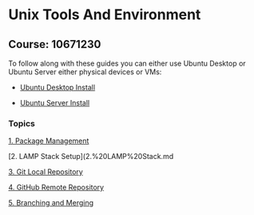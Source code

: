 # Unix Tools And Environment
## Course: 10671230

To follow along with these guides you can either use Ubuntu Desktop or Ubuntu Server either physical devices or VMs:

   * [Ubuntu Desktop Install](https://www.freecodecamp.org/news/how-to-install-ubuntu-with-oracle-virtualbox/)

   * [Ubuntu Server Install](https://www.linuxtechi.com/how-to-install-ubuntu-server/)

### Topics
[1. Package Management](1.%20Package%20Management.md/1.%20Package%20Management.md)

[2. LAMP Stack Setup](2.%20LAMP%20Stack.md

[3. Git Local Repository](3.%20git.md)

[4. GitHub Remote Repository](https://github.com/ibrahimamreya/UnixTools/blob/main/4.%20Github.md)

[5. Branching and Merging](https://github.com/ibrahimamreya/UnixTools/blob/main/5.%20Branching%20And%20Merging.md)


